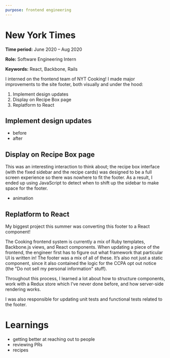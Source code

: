```yaml
---
purpose: frontend engineering
---
```


# New York Times

**Time period:** June 2020 – Aug 2020

**Role:** Software Engineering Intern

**Keywords:** React, Backbone, Rails

I interned on the frontend team of NYT Cooking! I made major improvements to the site footer, both visually and under the hood:

1. Implement design updates
2. Display on Recipe Box page
3. Replatform to React


## Implement design updates
- before
- after


## Display on Recipe Box page
This was an interesting interaction to think about; the recipe box interface (with the fixed sidebar and the recipe cards) was designed to be a full screen experience so there was nowhere to fit the footer. As a result, I ended up using JavaScript to detect when to shift up the sidebar to make space for the footer.
- animation


## Replatform to React
My biggest project this summer was converting this footer to a React component!

The Cooking frontend system is currently a mix of Ruby templates, Backbone.js views, and React components. When updating a piece of the frontend, the engineer first has to figure out what framework that particular UI is written in! The footer was a mix of all of these. It’s also not just a static component, since it also contained the logic for the CCPA opt out notice (the "Do not sell my personal information" stuff).

Throughout this process, I learned a lot about how to structure components, work with a Redux store which I’ve never done before, and how server-side rendering works.

I was also responsible for updating unit tests and functional tests related to the footer.


# Learnings
- getting better at reaching out to people
- reviewing PRs
- recipes
